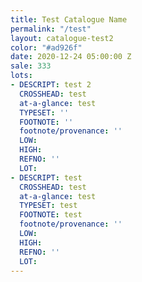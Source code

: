 ```yaml
---
title: Test Catalogue Name
permalink: "/test"
layout: catalogue-test2
color: "#ad926f"
date: 2020-12-24 05:00:00 Z
sale: 333
lots:
- DESCRIPT: test 2
  CROSSHEAD: test
  at-a-glance: test
  TYPESET: ''
  FOOTNOTE: ''
  footnote/provenance: ''
  LOW: 
  HIGH: 
  REFNO: ''
  LOT: 
- DESCRIPT: test
  CROSSHEAD: test
  at-a-glance: test
  TYPESET: test
  FOOTNOTE: test
  footnote/provenance: ''
  LOW: 
  HIGH: 
  REFNO: ''
  LOT: 
---
```



